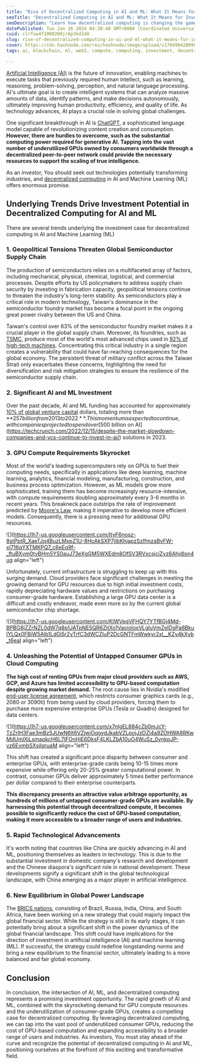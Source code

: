 ```yaml
---
title: "Rise of Decentralized Computing in AI and ML: What It Means for Investors"
seoTitle: "Decentralized Computing in AI and ML: What It Means for Investors"
seoDescription: "Learn how decentralized computing is changing the game for artificial intelligence and machine learning."
datePublished: Tue Jan 16 2024 04:30:48 GMT+0000 (Coordinated Universal Time)
cuid: clrfuw4f2000208jr6p3kd1d8
slug: rise-of-decentralized-computing-in-ai-and-ml-what-it-means-for-investors
cover: https://cdn.hashnode.com/res/hashnode/image/upload/v1704904280969/55c23f11-26b8-4714-8ef4-bf717e644989.png
tags: ai, blockchain, ml, web3, compute, computing, investment, decentralization, spheron, spheronnetwork

---
```


[Artificial Intelligence (AI)](https://en.wikipedia.org/wiki/Artificial_intelligence) is the future of innovation, enabling machines to execute tasks that previously required human intellect, such as learning, reasoning, problem-solving, perception, and natural language processing. AI's ultimate goal is to create intelligent systems that can analyze massive amounts of data, identify patterns, and make decisions autonomously, ultimately improving human productivity, efficiency, and quality of life. As technology advances, AI plays a crucial role in solving global challenges.

One significant breakthrough in AI is [ChatGPT](https://chat.openai.com/), a sophisticated language model capable of revolutionizing content creation and consumption. **However, there are hurdles to overcome, such as the substantial computing power required for generative AI. Tapping into the vast number of underutilized GPUs owned by consumers worldwide through a decentralized peer-to-peer network could provide the necessary resources to support the scaling of true intelligence.**

As an investor, You should seek out technologies potentially transforming industries, and [decentralized computing](https://en.wikipedia.org/wiki/Decentralized_computing#:~:text=Decentralized%20computing%20is%20the%20allocation,from%20a%20remote%20centralized%20location.) in AI and Machine Learning (ML) offers enormous promise.

## Underlying Trends Drive Investment Potential in Decentralized Computing for AI and ML

There are several trends underlying the investment case for decentralized computing in AI and Machine Learning (ML)

### 1\. Geopolitical Tensions Threaten Global Semiconductor Supply Chain

The production of semiconductors relies on a multifaceted array of factors, including mechanical, physical, chemical, logistical, and commercial processes. Despite efforts by US policymakers to address supply chain security by investing in fabrication capacity, geopolitical tensions continue to threaten the industry's long-term stability. As semiconductors play a critical role in modern technology, Taiwan's dominance in the semiconductor foundry market has become a focal point in the ongoing great power rivalry between the US and China.

Taiwan's control over 63% of the semiconductor foundry market makes it a crucial player in the global supply chain. Moreover, its foundries, such as [TSMC](https://en.wikipedia.org/wiki/TSMC), produce most of the world's most advanced chips used in [92% of high-tech machines](https://www.wired.com/story/i-saw-the-face-of-god-in-a-tsmc-factory/). Concentrating this critical industry in a single region creates a vulnerability that could have far-reaching consequences for the global economy. The persistent threat of military conflict across the Taiwan Strait only exacerbates these concerns, highlighting the need for diversification and risk mitigation strategies to ensure the resilience of the semiconductor supply chain.

### 2\. Significant AI and ML Investment

Over the past decade, AI and ML funding has accounted for approximately [10% of global venture capital](https://news.crunchbase.com/ai-robotics/ai-venture-cybersecurity-health-care-series-launch/) dollars, totaling more than **$257 billion from 2013 to 2022**. This momentum is expected to continue, with companies projected to spend over [$500 billion on AI](https://techcrunch.com/2022/12/15/despite-the-market-slowdown-companies-and-vcs-continue-to-invest-in-ai/) solutions in 2023.

### 3\. GPU Compute Requirements Skyrocket

Most of the world's leading supercomputers rely on GPUs to fuel their computing needs, specifically in applications like deep learning, machine learning, analytics, financial modeling, manufacturing, construction, and business process optimization. However, as ML models grow more sophisticated, training them has become increasingly resource-intensive, with compute requirements doubling approximately every 3-6 months in recent years. This breakneck pace outstrips the rate of improvement predicted by [Moore's Law](https://sites.dartmouth.edu/dujs/2013/05/29/keeping-up-with-moores-law/), making it imperative to develop more efficient models. Consequently, there is a pressing need for additional GPU resources.

![](https://lh7-us.googleusercontent.com/ItyF6nosz-8stPptR_XaeTJq4BuzLMxpZ1U-8HcAkSXP7jIbKhjapzSzIfmzaBvFW-xI716qYXTMKPQ7_c6eEq9f-_ftuBXvm0tvBHm5YS0auJ73eXgGM5WXEdm8OfSV3RVxcsjciZyz6Ahjdlon4ug align="left")

Unfortunately, current infrastructure is struggling to keep up with this surging demand. Cloud providers face significant challenges in meeting the growing demand for GPU resources due to high initial investment costs, rapidly depreciating hardware values and restrictions on purchasing consumer-grade hardware. Establishing a large GPU data center is a difficult and costly endeavor, made even more so by the current global semiconductor chip shortage.

![](https://lh7-us.googleusercontent.com/KlWVeqVFHQY7YTfBGj4Md-BPBG8jZZrNZL0dW7q8p1JATpNE5QR6ZitXo1VaoioloxVLgluVmZeIDsPa6BkuIYLQx0FBiW5Alb1LdGi5r2yTrfC3dWCZIuP2DcGNTFmWwkyr2xl__KZy4kXyb_t6eaI align="left")

### 4\. Unleashing the Potential of Untapped Consumer GPUs in Cloud Computing

**The high cost of renting GPUs from major cloud providers such as AWS, GCP, and Azure has limited accessibility to GPU-based computation despite growing market demand.** The root cause lies in Nvidia's modified [end-user license agreement](https://www.nvidia.com/content/DriverDownloads/licence.php?lang=us&type=GeForce), which restricts consumer graphics cards (e.g., 2080 or 3090ti) from being used by cloud providers, forcing them to purchase more expensive enterprise GPUs (Tesla or Quadro) designed for data centers.

![](https://lh7-us.googleusercontent.com/x7nlgEL884cZb0mJcY-TzZrIH3Fae3mBz5JUwN6lt6VZjwiOqoydJkabVZLpojJzDZI4a9ZOHWA8RKwMdUmlXjLsmapkcH6L7IFOnHiE6DksF4LKLZbA10uO4WuSz_0ynkpJP-vz6EymbSXsjlqruaM align="left")

This shift has created a significant price disparity between consumer and enterprise GPUs, with enterprise-grade cards being 10-15 times more expensive while offering only 20-25% greater computational power. In contrast, consumer GPUs deliver approximately 5 times better performance per dollar compared to their enterprise counterparts.

**This discrepancy presents an attractive value arbitrage opportunity, as hundreds of millions of untapped consumer-grade GPUs are available. By harnessing this potential through decentralized compute, it becomes possible to significantly reduce the cost of GPU-based computation, making it more accessible to a broader range of users and industries.**

### 5\. Rapid Technological Advancements

It's worth noting that countries like China are quickly advancing in AI and ML, positioning themselves as leaders in technology. This is due to the substantial investment in domestic company's research and development and the Chinese diaspora's significant role in national development. These developments signify a significant shift in the global technological landscape, with China emerging as a major player in artificial intelligence.

### 6\. New Equilibrium in Global Power Landscape

The [BRICS nations](https://indiaai.gov.in/news/brics-creates-an-ai-research-group), consisting of Brazil, Russia, India, China, and South Africa, have been working on a new strategy that could majorly impact the global financial sector. While the strategy is still in its early stages, it can potentially bring about a significant shift in the power dynamics of the global financial landscape. This shift could have implications for the direction of investment in artificial intelligence (AI) and machine learning (ML). If successful, the strategy could redefine longstanding norms and bring a new equilibrium to the financial sector, ultimately leading to a more balanced and fair global economy.

## Conclusion

In conclusion, the intersection of AI, ML, and decentralized computing represents a promising investment opportunity. The rapid growth of AI and ML, combined with the skyrocketing demand for GPU compute resources and the underutilization of consumer-grade GPUs, creates a compelling case for decentralized computing. By leveraging decentralized computing, we can tap into the vast pool of underutilized consumer GPUs, reducing the cost of GPU-based computation and expanding accessibility to a broader range of users and industries. As investors, You must stay ahead of the curve and recognize the potential of decentralized computing in AI and ML, positioning ourselves at the forefront of this exciting and transformative field.